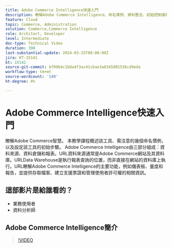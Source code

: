 ```yaml
---
title: Adobe Commerce Intelligence快速入門
description: 瞭解Adobe Commerce Intelligence、命名慣例、資料整合、初始控制面板設定、資料來源、資料倉儲、報告和使用者管理。
feature: Cloud
topic: Commerce, Administration
solution: Commerce,Commerce Intelligence
role: Architect, Developer
level: Intermediate
doc-type: Technical Video
duration: 398
last-substantial-update: 2024-03-25T00:00:00Z
jira: KT-15141
kt: 15141
source-git-commit: bf09b4c1b0a4f3ac41cbae3a8345801536cd9eda
workflow-type: tm+mt
source-wordcount: '149'
ht-degree: 0%

---
```



# Adobe Commerce Intelligence快速入門

瞭解Adobe Commerce智慧。 本教學課程概述該工具、需注意的幾個命名慣例，以及設定該工具的初始步驟。 Adobe Commerce Intelligence由三部分組成：資料來源、資料倉儲和報表。&#x200B;URL資料來源通常是Adobe Commerce網站及其資料庫。&#x200B;URLData Warehouse是執行報表查詢的位置，而非直接在網站的資料庫上執行。&#x200B;URL瞭解&#x200B;Adobe Commerce Intelligence的主要功能，例如儀表板、量度和報告，並提供存取檔案、建立支援票證和管理使用者許可權的相關資訊。

## 這部影片是給誰看的？

- 業務使用者
- 資料分析師

## Adobe Commerce Intelligence簡介

>[!VIDEO](https://video.tv.adobe.com/v/3428024?learn=on)
